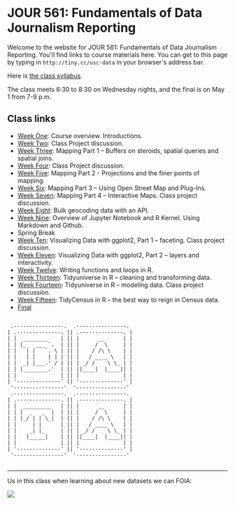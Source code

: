 # JOUR 561: Fundamentals of Data                   Journalism Reporting
Welcome to the website for JOUR 561: Fundamentals of Data                   Journalism Reporting. You'll find links to course materials here. You can get to this page by typing in `http://tiny.cc/usc-data` in your browser's address bar.

Here is [the class syllabus](docs/syllabus.pdf).

The class meets 6:30 to 8:30 on Wednesday nights, and the final is on May 1 from 7-9 p.m.

## Class links

* [Week One](week1/): Course overview. Introductions.
* [Week Two](week2/): Class Project discussion.
* [Week Three](week3/): Mapping Part 1 – Buffers on steroids, spatial queries and spatial joins.
* [Week Four](week4/): Class Project discussion.
* [Week Five](week5/): Mapping Part 2 - Projections and the finer points of mapping.
* [Week Six](week6/): Mapping Part 3 – Using Open Street Map and Plug-Ins.
* [Week Seven](week7/): Mapping Part 4 – Interactive Maps. Class project discussion.
* [Week Eight](week8/): Bulk geocoding data with an API.
* [Week Nine](week9/): Overview of Jupyter Notebook and R Kernel. Using Markdown and Github.
* Spring Break
* [Week Ten](week10/): Visualizing Data with ggplot2, Part 1 – faceting. Class project discussion.
* [Week Eleven](week11/): Visualizing Data with ggplot2, Part 2 – layers and interactivity.
* [Week Twelve](week12/): Writing functions and loops in R.
* [Week Thirteen](week13/): Tidyuniverse in R – cleaning and transforming data.
* [Week Fourteen](week14/): Tidyuniverse in R – modeling data. Class project discussion.
* [Week Fifteen](week15/): TidyCensus in R – the best way to reign in Census data.
* [Final]()



```

 .----------------.  .----------------. 
| .--------------. || .--------------. |
| |  ________    | || |      __      | |
| | |_   ___ `.  | || |     /  \     | |
| |   | |   `. \ | || |    / /\ \    | |
| |   | |    | | | || |   / ____ \   | |
| |  _| |___.' / | || | _/ /    \ \_ | |
| | |________.'  | || ||____|  |____|| |
| |              | || |              | |
| '--------------' || '--------------' |
 '----------------'  '----------------' 
 .----------------.  .----------------. 
| .--------------. || .--------------. |
| |  _________   | || |      __      | |
| | |  _   _  |  | || |     /  \     | |
| | |_/ | | \_|  | || |    / /\ \    | |
| |     | |      | || |   / ____ \   | |
| |    _| |_     | || | _/ /    \ \_ | |
| |   |_____|    | || ||____|  |____|| |
| |              | || |              | |
| '--------------' || '--------------' |
 '----------------'  '----------------' 


```

---

Us in this class when learning about new datasets we can FOIA:

![](https://media.giphy.com/media/5GoVLqeAOo6PK/giphy.gif)